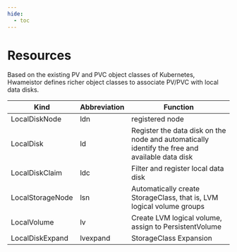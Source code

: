```yaml
---
hide:
  - toc
---
```


# Resources

Based on the existing PV and PVC object classes of Kubernetes, Hwameistor defines richer object classes to associate PV/PVC with local data disks.

|Kind|Abbreviation|Function|
|--|--|--|
|LocalDiskNode|ldn|registered node|
|LocalDisk|ld|Register the data disk on the node and automatically identify the free and available data disk|
|LocalDiskClaim|ldc|Filter and register local data disk|
|LocalStorageNode|lsn|Automatically create StorageClass, that is, LVM logical volume groups|
|LocalVolume|lv|Create LVM logical volume, assign to PersistentVolume|
|LocalDiskExpand|lvexpand|StorageClass Expansion|
